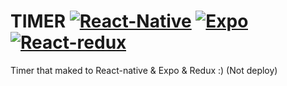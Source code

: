 # **TIMER**  [![React-Native](https://img.shields.io/badge/React_Native-0.61-blue.svg)](https://reactnative.dev/docs/0.61/getting-started) [![Expo](https://img.shields.io/badge/Expo-37.0.3-6c5ce7.svg)](https://dev.to/expo/expo-sdk-37-is-now-available-69g) [![React-redux](https://img.shields.io/badge/React_Redux-7.2.0-e056fd.svg)](https://react-redux.js.org/introduction/quick-start)

Timer that maked to React-native & Expo & Redux :)
(Not deploy)